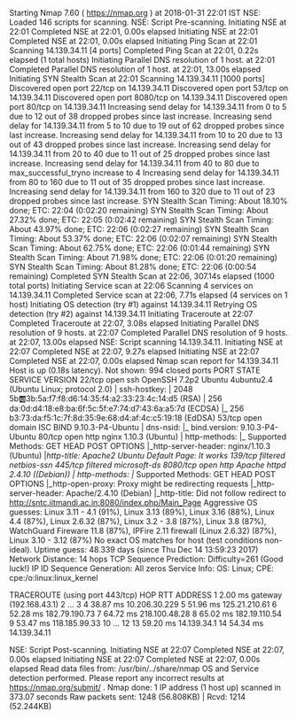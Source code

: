 
Starting Nmap 7.60 ( https://nmap.org ) at 2018-01-31 22:01 IST
NSE: Loaded 146 scripts for scanning.
NSE: Script Pre-scanning.
Initiating NSE at 22:01
Completed NSE at 22:01, 0.00s elapsed
Initiating NSE at 22:01
Completed NSE at 22:01, 0.00s elapsed
Initiating Ping Scan at 22:01
Scanning 14.139.34.11 [4 ports]
Completed Ping Scan at 22:01, 0.22s elapsed (1 total hosts)
Initiating Parallel DNS resolution of 1 host. at 22:01
Completed Parallel DNS resolution of 1 host. at 22:01, 13.00s elapsed
Initiating SYN Stealth Scan at 22:01
Scanning 14.139.34.11 [1000 ports]
Discovered open port 22/tcp on 14.139.34.11
Discovered open port 53/tcp on 14.139.34.11
Discovered open port 8080/tcp on 14.139.34.11
Discovered open port 80/tcp on 14.139.34.11
Increasing send delay for 14.139.34.11 from 0 to 5 due to 12 out of 38 dropped probes since last increase.
Increasing send delay for 14.139.34.11 from 5 to 10 due to 19 out of 62 dropped probes since last increase.
Increasing send delay for 14.139.34.11 from 10 to 20 due to 13 out of 43 dropped probes since last increase.
Increasing send delay for 14.139.34.11 from 20 to 40 due to 11 out of 25 dropped probes since last increase.
Increasing send delay for 14.139.34.11 from 40 to 80 due to max_successful_tryno increase to 4
Increasing send delay for 14.139.34.11 from 80 to 160 due to 11 out of 35 dropped probes since last increase.
Increasing send delay for 14.139.34.11 from 160 to 320 due to 11 out of 23 dropped probes since last increase.
SYN Stealth Scan Timing: About 18.10% done; ETC: 22:04 (0:02:20 remaining)
SYN Stealth Scan Timing: About 27.32% done; ETC: 22:05 (0:02:42 remaining)
SYN Stealth Scan Timing: About 43.97% done; ETC: 22:06 (0:02:27 remaining)
SYN Stealth Scan Timing: About 53.37% done; ETC: 22:06 (0:02:07 remaining)
SYN Stealth Scan Timing: About 62.75% done; ETC: 22:06 (0:01:44 remaining)
SYN Stealth Scan Timing: About 71.98% done; ETC: 22:06 (0:01:20 remaining)
SYN Stealth Scan Timing: About 81.28% done; ETC: 22:06 (0:00:54 remaining)
Completed SYN Stealth Scan at 22:06, 307.14s elapsed (1000 total ports)
Initiating Service scan at 22:06
Scanning 4 services on 14.139.34.11
Completed Service scan at 22:06, 7.71s elapsed (4 services on 1 host)
Initiating OS detection (try #1) against 14.139.34.11
Retrying OS detection (try #2) against 14.139.34.11
Initiating Traceroute at 22:07
Completed Traceroute at 22:07, 3.08s elapsed
Initiating Parallel DNS resolution of 9 hosts. at 22:07
Completed Parallel DNS resolution of 9 hosts. at 22:07, 13.00s elapsed
NSE: Script scanning 14.139.34.11.
Initiating NSE at 22:07
Completed NSE at 22:07, 9.27s elapsed
Initiating NSE at 22:07
Completed NSE at 22:07, 0.00s elapsed
Nmap scan report for 14.139.34.11
Host is up (0.18s latency).
Not shown: 994 closed ports
PORT     STATE    SERVICE      VERSION
22/tcp   open     ssh          OpenSSH 7.2p2 Ubuntu 4ubuntu2.4 (Ubuntu Linux; protocol 2.0)
| ssh-hostkey: 
|   2048 5b:ab:3b:5a:f7:f8:d6:14:35:f4:a2:33:23:4c:14:d5 (RSA)
|   256 da:0d:d4:18:e8:ba:6f:5c:5f:e7:74:d7:43:6a:a5:7d (ECDSA)
|_  256 b3:73:da:f5:1c:7f:8d:35:9e:68:d4:af:4c:c5:19:18 (EdDSA)
53/tcp   open     domain       ISC BIND 9.10.3-P4-Ubuntu
| dns-nsid: 
|_  bind.version: 9.10.3-P4-Ubuntu
80/tcp   open     http         nginx 1.10.3 (Ubuntu)
| http-methods: 
|_  Supported Methods: GET HEAD POST OPTIONS
|_http-server-header: nginx/1.10.3 (Ubuntu)
|_http-title: Apache2 Ubuntu Default Page: It works
139/tcp  filtered netbios-ssn
445/tcp  filtered microsoft-ds
8080/tcp open     http         Apache httpd 2.4.10 ((Debian))
| http-methods: 
|_  Supported Methods: GET HEAD POST OPTIONS
|_http-open-proxy: Proxy might be redirecting requests
|_http-server-header: Apache/2.4.10 (Debian)
|_http-title: Did not follow redirect to http://sntc.iitmandi.ac.in:8080/index.php/Main_Page
Aggressive OS guesses: Linux 3.11 - 4.1 (91%), Linux 3.13 (89%), Linux 3.16 (88%), Linux 4.4 (87%), Linux 2.6.32 (87%), Linux 3.2 - 3.8 (87%), Linux 3.8 (87%), WatchGuard Fireware 11.8 (87%), IPFire 2.11 firewall (Linux 2.6.32) (87%), Linux 3.10 - 3.12 (87%)
No exact OS matches for host (test conditions non-ideal).
Uptime guess: 48.339 days (since Thu Dec 14 13:59:23 2017)
Network Distance: 14 hops
TCP Sequence Prediction: Difficulty=261 (Good luck!)
IP ID Sequence Generation: All zeros
Service Info: OS: Linux; CPE: cpe:/o:linux:linux_kernel

TRACEROUTE (using port 443/tcp)
HOP RTT      ADDRESS
1   2.00 ms  gateway (192.168.43.1)
2   ... 3
4   38.87 ms 10.206.30.229
5   51.96 ms 125.21.210.61
6   52.28 ms 182.79.190.73
7   64.72 ms 218.100.48.28
8   65.02 ms 182.19.110.54
9   53.47 ms 118.185.99.33
10  ... 12
13  59.20 ms 14.139.34.1
14  54.34 ms 14.139.34.11

NSE: Script Post-scanning.
Initiating NSE at 22:07
Completed NSE at 22:07, 0.00s elapsed
Initiating NSE at 22:07
Completed NSE at 22:07, 0.00s elapsed
Read data files from: /usr/bin/../share/nmap
OS and Service detection performed. Please report any incorrect results at https://nmap.org/submit/ .
Nmap done: 1 IP address (1 host up) scanned in 373.07 seconds
           Raw packets sent: 1248 (56.808KB) | Rcvd: 1214 (52.244KB)
